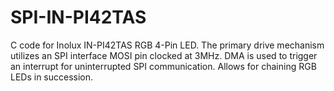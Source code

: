 # SPI-IN-PI42TAS
C code for Inolux IN-PI42TAS RGB 4-Pin LED. The primary drive mechanism utilizes an SPI interface MOSI pin clocked at 3MHz. DMA is used to trigger an interrupt for uninterrupted SPI communication. Allows for chaining RGB LEDs in succession.
